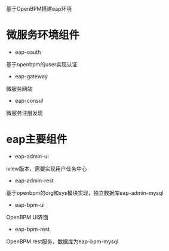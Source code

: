 基于OpenBPM搭建eap环境

# 微服务环境组件
* eap-oauth

基于openbpm的user实现认证

* eap-gateway

微服务网站

* eap-consul

微服务注册发现

# eap主要组件

* eap-admin-ui

iview版本，需要实现用户任务中心

* eap-admin-rest

基于openbpm的org和sys模块实现，独立数据库eap-admin-mysql

* eap-bpm-ui

OpenBPM UI界面

* eap-bpm-rest

OpenBPM rest服务，数据库为eap-bpm-mysql
